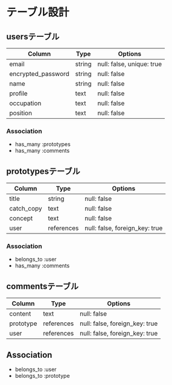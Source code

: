 # テーブル設計

## usersテーブル

| Column             | Type     | Options                   |
|--------------------|----------|---------------------------|
| email              | string   | null: false, unique: true |
| encrypted_password | string   | null: false               |
| name               | string   | null: false               |
| profile            | text     | null: false               |
| occupation         | text     | null: false               |
| position           | text     | null: false               |

### Association
- has_many :prototypes
- has_many :comments

## prototypesテーブル
| Column     | Type       | Options                        |
|------------|------------|--------------------------------|
| title      | string     | null: false                    |
| catch_copy | text       | null: false                    |
| concept    | text       | null: false                    |
| user       | references | null: false, foreign_key: true |

### Association
- belongs_to :user
- has_many :comments

## commentsテーブル
| Column    | Type       | Options                        |
|-----------|------------|--------------------------------|
| content   | text       | null: false                    |
| prototype | references | null: false, foreign_key: true |
| user      | references | null: false, foreign_key: true |

## Association
- belongs_to :user
- belongs_to :prototype